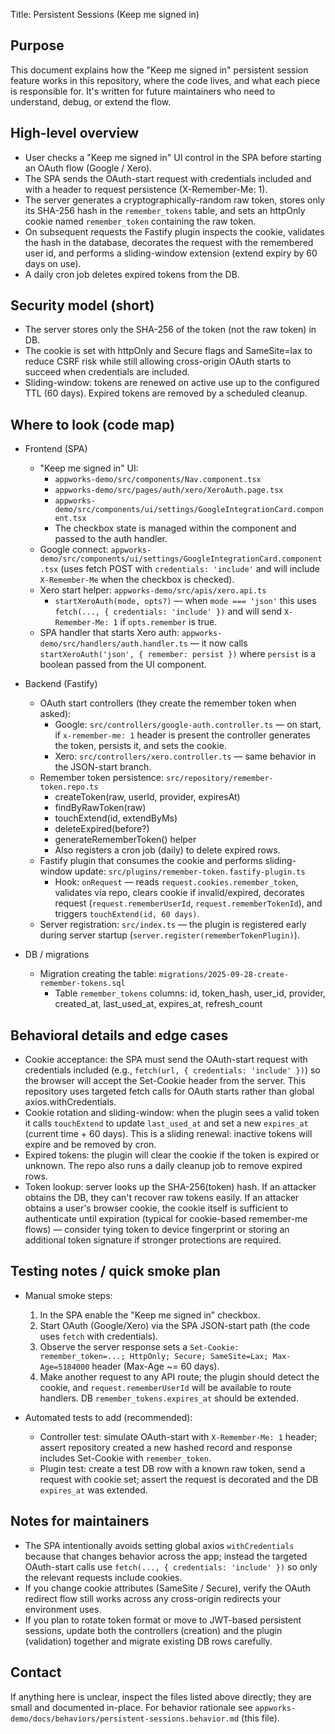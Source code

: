 Title: Persistent Sessions (Keep me signed in)

## Purpose

This document explains how the "Keep me signed in" persistent session feature works in this repository, where the code lives, and what each piece is responsible for. It's written for future maintainers who need to understand, debug, or extend the flow.

## High-level overview

- User checks a "Keep me signed in" UI control in the SPA before starting an OAuth flow (Google / Xero).
- The SPA sends the OAuth-start request with credentials included and with a header to request persistence (X-Remember-Me: 1).
- The server generates a cryptographically-random raw token, stores only its SHA-256 hash in the `remember_tokens` table, and sets an httpOnly cookie named `remember_token` containing the raw token.
- On subsequent requests the Fastify plugin inspects the cookie, validates the hash in the database, decorates the request with the remembered user id, and performs a sliding-window extension (extend expiry by 60 days on use).
- A daily cron job deletes expired tokens from the DB.

## Security model (short)

- The server stores only the SHA-256 of the token (not the raw token) in DB.
- The cookie is set with httpOnly and Secure flags and SameSite=lax to reduce CSRF risk while still allowing cross-origin OAuth starts to succeed when credentials are included.
- Sliding-window: tokens are renewed on active use up to the configured TTL (60 days). Expired tokens are removed by a scheduled cleanup.

## Where to look (code map)

- Frontend (SPA)
  - "Keep me signed in" UI: 
    - `appworks-demo/src/components/Nav.component.tsx`
    - `appworks-demo/src/pages/auth/xero/XeroAuth.page.tsx`
    - `appworks-demo/src/components/ui/settings/GoogleIntegrationCard.component.tsx`
    - The checkbox state is managed within the component and passed to the auth handler.
  - Google connect: `appworks-demo/src/components/ui/settings/GoogleIntegrationCard.component.tsx` (uses fetch POST with `credentials: 'include'` and will include `X-Remember-Me` when the checkbox is checked).
  - Xero start helper: `appworks-demo/src/apis/xero.api.ts`
    - `startXeroAuth(mode, opts?)` — when `mode === 'json'` this uses `fetch(..., { credentials: 'include' })` and will send `X-Remember-Me: 1` if `opts.remember` is true.
  - SPA handler that starts Xero auth: `appworks-demo/src/handlers/auth.handler.ts` — it now calls `startXeroAuth('json', { remember: persist })` where `persist` is a boolean passed from the UI component.

- Backend (Fastify)
  - OAuth start controllers (they create the remember token when asked):
    - Google: `src/controllers/google-auth.controller.ts` — on start, if `x-remember-me: 1` header is present the controller generates the token, persists it, and sets the cookie.
    - Xero: `src/controllers/xero.controller.ts` — same behavior in the JSON-start branch.
  - Remember token persistence: `src/repository/remember-token.repo.ts`
    - createToken(raw, userId, provider, expiresAt)
    - findByRawToken(raw)
    - touchExtend(id, extendByMs)
    - deleteExpired(before?)
    - generateRememberToken() helper
    - Also registers a cron job (daily) to delete expired rows.
  - Fastify plugin that consumes the cookie and performs sliding-window update: `src/plugins/remember-token.fastify-plugin.ts`
    - Hook: `onRequest` — reads `request.cookies.remember_token`, validates via repo, clears cookie if invalid/expired, decorates request (`request.rememberUserId`, `request.rememberTokenId`), and triggers `touchExtend(id, 60 days)`.
  - Server registration: `src/index.ts` — the plugin is registered early during server startup (`server.register(rememberTokenPlugin)`).

- DB / migrations
  - Migration creating the table: `migrations/2025-09-28-create-remember-tokens.sql`
    - Table `remember_tokens` columns: id, token_hash, user_id, provider, created_at, last_used_at, expires_at, refresh_count

## Behavioral details and edge cases

- Cookie acceptance: the SPA must send the OAuth-start request with credentials included (e.g., `fetch(url, { credentials: 'include' })`) so the browser will accept the Set-Cookie header from the server. This repository uses targeted fetch calls for OAuth starts rather than global axios.withCredentials.
- Cookie rotation and sliding-window: when the plugin sees a valid token it calls `touchExtend` to update `last_used_at` and set a new `expires_at` (current time + 60 days). This is a sliding renewal: inactive tokens will expire and be removed by cron.
- Expired tokens: the plugin will clear the cookie if the token is expired or unknown. The repo also runs a daily cleanup job to remove expired rows.
- Token lookup: server looks up the SHA-256(token) hash. If an attacker obtains the DB, they can't recover raw tokens easily. If an attacker obtains a user's browser cookie, the cookie itself is sufficient to authenticate until expiration (typical for cookie-based remember-me flows) — consider tying token to device fingerprint or storing an additional token signature if stronger protections are required.

## Testing notes / quick smoke plan

- Manual smoke steps:
  1.  In the SPA enable the "Keep me signed in" checkbox.
  2.  Start OAuth (Google/Xero) via the SPA JSON-start path (the code uses `fetch` with credentials).
  3.  Observe the server response sets a `Set-Cookie: remember_token=...; HttpOnly; Secure; SameSite=Lax; Max-Age=5184000` header (Max-Age ~= 60 days).
  4.  Make another request to any API route; the plugin should detect the cookie, and `request.rememberUserId` will be available to route handlers. DB `remember_tokens.expires_at` should be extended.

- Automated tests to add (recommended):
  - Controller test: simulate OAuth-start with `X-Remember-Me: 1` header; assert repository created a new hashed record and response includes Set-Cookie with `remember_token`.
  - Plugin test: create a test DB row with a known raw token, send a request with cookie set; assert the request is decorated and the DB `expires_at` was extended.

## Notes for maintainers

- The SPA intentionally avoids setting global axios `withCredentials` because that changes behavior across the app; instead the targeted OAuth-start calls use `fetch(..., { credentials: 'include' })` so only the relevant requests include cookies.
- If you change cookie attributes (SameSite / Secure), verify the OAuth redirect flow still works across any cross-origin redirects your environment uses.
- If you plan to rotate token format or move to JWT-based persistent sessions, update both the controllers (creation) and the plugin (validation) together and migrate existing DB rows carefully.

## Contact

If anything here is unclear, inspect the files listed above directly; they are small and documented in-place. For behavior rationale see `appworks-demo/docs/behaviors/persistent-sessions.behavior.md` (this file).
